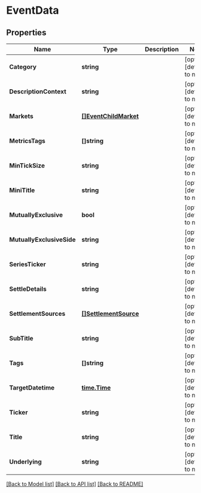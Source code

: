 # EventData

## Properties
Name | Type | Description | Notes
------------ | ------------- | ------------- | -------------
**Category** | **string** |  | [optional] [default to null]
**DescriptionContext** | **string** |  | [optional] [default to null]
**Markets** | [**[]EventChildMarket**](EventChildMarket.md) |  | [optional] [default to null]
**MetricsTags** | **[]string** |  | [optional] [default to null]
**MinTickSize** | **string** |  | [optional] [default to null]
**MiniTitle** | **string** |  | [optional] [default to null]
**MutuallyExclusive** | **bool** |  | [optional] [default to null]
**MutuallyExclusiveSide** | **string** |  | [optional] [default to null]
**SeriesTicker** | **string** |  | [optional] [default to null]
**SettleDetails** | **string** |  | [optional] [default to null]
**SettlementSources** | [**[]SettlementSource**](SettlementSource.md) |  | [optional] [default to null]
**SubTitle** | **string** |  | [optional] [default to null]
**Tags** | **[]string** |  | [optional] [default to null]
**TargetDatetime** | [**time.Time**](time.Time.md) |  | [optional] [default to null]
**Ticker** | **string** |  | [optional] [default to null]
**Title** | **string** |  | [optional] [default to null]
**Underlying** | **string** |  | [optional] [default to null]

[[Back to Model list]](../README.md#documentation-for-models) [[Back to API list]](../README.md#documentation-for-api-endpoints) [[Back to README]](../README.md)

